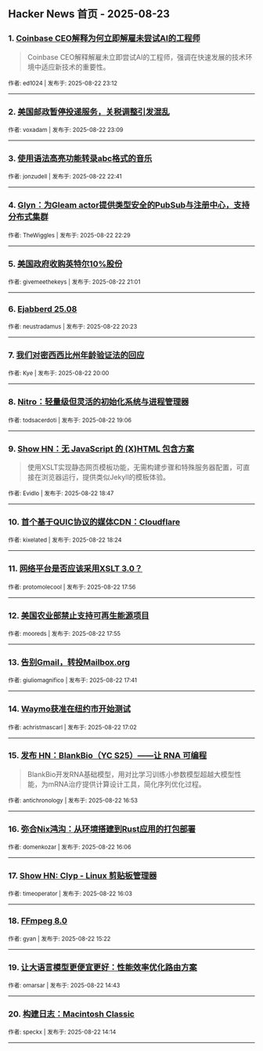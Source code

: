 ## Hacker News 首页 - 2025-08-23


### 1. [Coinbase CEO解释为何立即解雇未尝试AI的工程师](https://news.ycombinator.com/item?id=44991082)
> Coinbase CEO解释解雇未立即尝试AI的工程师，强调在快速发展的技术环境中适应新技术的重要性。

<sub>作者: ed1024 | 发布于: 2025-08-22 23:12</sub>

---

### 2. [美国邮政暂停投递服务，关税调整引发混乱](https://news.ycombinator.com/item?id=44991039)

<sub>作者: voxadam | 发布于: 2025-08-22 23:09</sub>

---

### 3. [使用语法高亮功能转录abc格式的音乐](https://news.ycombinator.com/item?id=44990798)

<sub>作者: jonzudell | 发布于: 2025-08-22 22:41</sub>

---

### 4. [Glyn：为Gleam actor提供类型安全的PubSub与注册中心，支持分布式集群](https://news.ycombinator.com/item?id=44990680)

<sub>作者: TheWiggles | 发布于: 2025-08-22 22:29</sub>

---

### 5. [美国政府收购英特尔10%股份](https://news.ycombinator.com/item?id=44989773)

<sub>作者: givemeethekeys | 发布于: 2025-08-22 21:01</sub>

---

### 6. [Ejabberd 25.08](https://news.ycombinator.com/item?id=44989373)

<sub>作者: neustradamus | 发布于: 2025-08-22 20:23</sub>

---

### 7. [我们对密西西比州年龄验证法的回应](https://news.ycombinator.com/item?id=44989125)

<sub>作者: Kye | 发布于: 2025-08-22 20:00</sub>

---

### 8. [Nitro：轻量级但灵活的初始化系统与进程管理器](https://news.ycombinator.com/item?id=44988530)

<sub>作者: todsacerdoti | 发布于: 2025-08-22 19:06</sub>

---

### 9. [Show HN：无 JavaScript 的 (X)HTML 包含方案](https://news.ycombinator.com/item?id=44988271)
> 使用XSLT实现静态网页模板功能，无需构建步骤和特殊服务器配置，可直接在浏览器运行，提供类似Jekyll的模板体验。

<sub>作者: Evidlo | 发布于: 2025-08-22 18:47</sub>

---

### 10. [首个基于QUIC协议的媒体CDN：Cloudflare](https://news.ycombinator.com/item?id=44987924)

<sub>作者: kixelated | 发布于: 2025-08-22 18:24</sub>

---

### 11. [网络平台是否应该采用XSLT 3.0？](https://news.ycombinator.com/item?id=44987552)

<sub>作者: protomolecool | 发布于: 2025-08-22 17:56</sub>

---

### 12. [美国农业部禁止支持可再生能源项目](https://news.ycombinator.com/item?id=44987539)

<sub>作者: mooreds | 发布于: 2025-08-22 17:55</sub>

---

### 13. [告别Gmail，转投Mailbox.org](https://news.ycombinator.com/item?id=44987380)

<sub>作者: giuliomagnifico | 发布于: 2025-08-22 17:41</sub>

---

### 14. [Waymo获准在纽约市开始测试](https://news.ycombinator.com/item?id=44986949)

<sub>作者: achristmascarl | 发布于: 2025-08-22 17:02</sub>

---

### 15. [发布 HN：BlankBio（YC S25）——让 RNA 可编程](https://news.ycombinator.com/item?id=44986809)
> BlankBio开发RNA基础模型，用对比学习训练小参数模型超越大模型性能，为mRNA治疗提供计算设计工具，简化序列优化过程。

<sub>作者: antichronology | 发布于: 2025-08-22 16:53</sub>

---

### 16. [弥合Nix鸿沟：从环境搭建到Rust应用的打包部署](https://news.ycombinator.com/item?id=44986251)

<sub>作者: domenkozar | 发布于: 2025-08-22 16:06</sub>

---

### 17. [Show HN: Clyp - Linux 剪贴板管理器](https://news.ycombinator.com/item?id=44986205)

<sub>作者: timeoperator | 发布于: 2025-08-22 16:03</sub>

---

### 18. [FFmpeg 8.0](https://news.ycombinator.com/item?id=44985730)

<sub>作者: gyan | 发布于: 2025-08-22 15:22</sub>

---

### 19. [让大语言模型更便宜更好：性能效率优化路由方案](https://news.ycombinator.com/item?id=44985278)

<sub>作者: omarsar | 发布于: 2025-08-22 14:43</sub>

---

### 20. [构建日志：Macintosh Classic](https://news.ycombinator.com/item?id=44984958)

<sub>作者: speckx | 发布于: 2025-08-22 14:14</sub>

---

